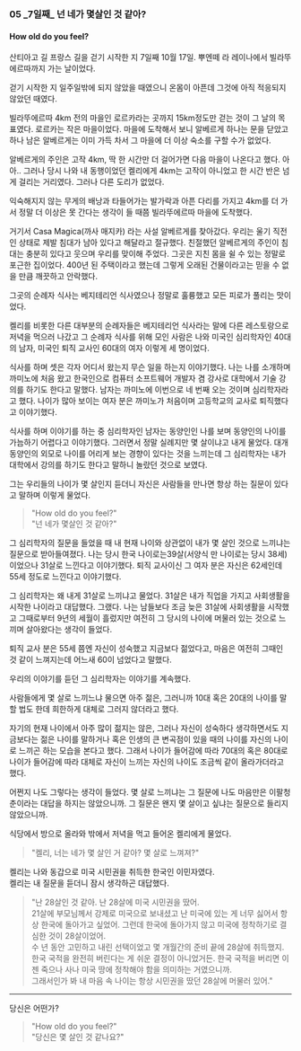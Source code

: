 ###  05 _7일째\_ 넌 네가 몇살인 것 같아?  
#### How old do you feel?

산티아고 길 프랑스 길을 걷기 시작한 지 7일째 10월 17일.
뿌엔떼 라 레이나에서 빌라뚜에르따까지 가는 날이었다.

걷기 시작한 지 일주일밖에 되지 않았을 때였으니 온몸이 아픈데 그것에 아직 적응되지 않았던 때였다.

빌라뚜에르따 4km 전의 마을인 로르카라는 곳까지 15km정도만 걷는 것이 그 날의 목표였다.
로르카는 작은 마을이었다. 마을에 도착해서 보니 알베르게 하나는 문을 닫았고 하나 남은 알베르게는 이미 가득 차서 그 마을에 더 이상 숙소를 구할 수가 없었다.

알베르게의 주인은 고작 4km, 딱 한 시간만 더 걸어가면 다음 마을이 나온다고 했다.
아아.. 그러나 당시 나와 내 동행이었던 켈리에게 4km는 고작이 아니었고 한 시간 반은 넘게 걸리는 거리였다. 그러나 다른 도리가 없었다.

익숙해지지 않는 무게의 배낭과 타들어가는 발가락과 아픈 다리를 가지고 4km를 더 가서 정말 더 이상은 못 간다는 생각이 들 때쯤 빌라뚜에르따 마을에 도착했다.

거기서 Casa Magica(까사 매지카) 라는 사설 알베르게를 찾아갔다.
우리는 울기 직전인 상태로 제발 침대가 남아 있다고 해달라고 절규했다. 친절했던 알베르게의 주인이 침대는 충분히 있다고 웃으며 우리를 맞이해 주었다.
그곳은 지친 몸을 쉴 수 있는 정말로 포근한 집이었다. 400년 된 주택이라고 했는데 그렇게 오래된 건물이라고는 믿을 수 없을 만큼 깨끗하고 안락했다.

그곳의 순례자 식사는 베지테리언 식사였으나 정말로 훌륭했고 모든 피로가 풀리는 맛이었다.

켈리를 비롯한 다른 대부분의 순례자들은 베지테리언 식사라는 말에 다른 레스토랑으로 저녁을 먹으러 나갔고 그 순례자 식사를 위해 모인 사람은 나와 미국인 심리학자인 40대의 남자, 미국인 퇴직 교사인 60대의 여자 이렇게 세 명이었다.

식사를 하며 셋은 각자 어디서 왔는지 무슨 일을 하는지 이야기했다.
나는 나를 소개하며 까미노에 처음 왔고 한국인으로 컴퓨터 소프트웨어 개발자 겸 강사로 대학에서 기술 강의를 하기도 한다고 말했다.
남자는 까미노에 이번으로 네 번째 오는 것이며 심리학자라고 했다.
나이가 많아 보이는 여자 분은 까미노가 처음이며 고등학교의 교사로 퇴직했다고 이야기했다.

식사를 하며 이야기를 하는 중 심리학자인 남자는 동양인인 나를 보며 동양인의 나이를 가늠하기 어렵다고 이야기했다.
그러면서 정말 실례지만 몇 살이냐고 내게 물었다.
대개 동양인의 외모로 나이를 어리게 보는 경향이 있다는 것을 느끼는데 그 심리학자는 내가 대학에서 강의를 하기도 한다고 말하니 놀랐던 것으로 보였다.

그는 우리들의 나이가 몇 살인지 듣더니
자신은 사람들을 만나면 항상 하는 질문이 있다고 말하며 이렇게 물었다.

> "How old do you feel?"  
"넌 네가 몇살인 것 같아?"

그 심리학자의 질문을 들었을 때 내 현재 나이와 상관없이 내가 몇 살인 것으로 느끼냐는 질문으로 받아들여졌다.
나는 당시 한국 나이로는39살(서양식 만 나이로는 당시 38세)이었으나 31살로 느낀다고 이야기했다.
퇴직 교사이신 그 여자 분은 자신은 62세인데 55세 정도로 느낀다고 이야기했다.

그 심리학자는 왜 내게 31살로 느끼냐고 물었다.
31살은 내가 직업을 가지고 사회생활을 시작한 나이라고 대답했다.
그랬다. 나는 남들보다 조금 늦은 31살에 사회생활을 시작했고 그때로부터 9년의 세월이 흘렀지만 여전히 그 당시의 나이에 머물러 있는 것으로 느끼며 살아왔다는 생각이 들었다.

퇴직 교사 분은 55세 쯤엔 자신이 성숙했고 지금보다 젊었다고, 마음은 여전히 그때인 것 같이 느껴지는데 어느새 60이 넘었다고 말했다.

우리의 이야기를 듣던 그 심리학자는 이야기를 계속했다.

사람들에게 몇 살로 느끼느냐 물으면 아주 젊은, 그러니까 10대 혹은 20대의 나이를 말 할 법도 한데 희한하게 대체로 그러지 않더라고 했다.

자기의 현재 나이에서 아주 많이 젊지는 않은, 그러나 자신이 성숙하다 생각하면서도 지금보다는 젊은 나이를 말하거나 혹은 인생의 큰 변곡점이 있을 때의 나이를 자신의 나이로 느끼곤 하는 모습을 본다고 했다.
그래서 나이가 들어감에 따라 70대의 혹은 80대로 나이가 들어감에 따라 대체로 자신이 느끼는 자신의 나이도 조금씩 같이 올라가더라고 했다.

어쩐지 나도 그렇다는 생각이 들었다.
몇 살로 느끼냐는 그 질문에 나도 마음만은 이팔청춘이라는 대답을 하지는 않았으니까.
그 질문은 왠지 몇 살이고 싶냐는 질문으로 들리지 않았으니까.

식당에서 방으로 올라와 밖에서 저녁을 먹고 들어온 켈리에게 물었다.

> "켈리, 너는 네가 몇 살인 거 같아? 몇 살로 느껴져?"

켈리는 나와 동갑으로 미국 시민권을 취득한 한국인 이민자였다.   
켈리는 내 질문을 듣더니 잠시 생각하곤 대답했다.

> "난 28살인 것 같아. 난 28살에 미국 시민권을 땄어.  
21살에 부모님께서 강제로 미국으로 보내셨고 
난 미국에 있는 게 너무 싫어서 항상 한국에 돌아가고 싶었어. 
그런데 한국에 돌아가지 않고 미국에 정착하기로 결심한 것이 28살이었어.  
수 년 동안 고민하고 내린 선택이었고 몇 개월간의 준비 끝에 28살에 취득했지.  
한국 국적을 완전히 버린다는 게 쉬운 결정이 아니었거든. 
한국 국적을 버리면 이젠 죽으나 사나 미국 땅에 정착해야 함을 의미하는 거였으니까.  
그래서인가 봐 내 마음 속 나이는 항상 시민권을 땄던 28살에 머물러 있어."

---
당신은 어떤가?
> "How old do you feel?"  
"당신은 몇 살인 것 같나요?"
